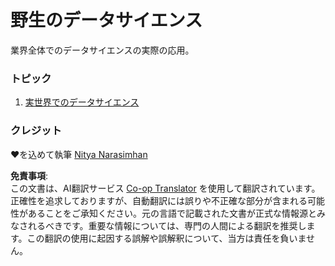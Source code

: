 <!--
CO_OP_TRANSLATOR_METADATA:
{
  "original_hash": "07faf02ff163e609edf0b0308dc5d4e6",
  "translation_date": "2025-08-24T12:51:00+00:00",
  "source_file": "6-Data-Science-In-Wild/README.md",
  "language_code": "ja"
}
-->
# 野生のデータサイエンス

業界全体でのデータサイエンスの実際の応用。

### トピック

1. [実世界でのデータサイエンス](20-Real-World-Examples/README.md)

### クレジット

❤️を込めて執筆 [Nitya Narasimhan](https://twitter.com/nitya)

**免責事項**:  
この文書は、AI翻訳サービス [Co-op Translator](https://github.com/Azure/co-op-translator) を使用して翻訳されています。正確性を追求しておりますが、自動翻訳には誤りや不正確な部分が含まれる可能性があることをご承知ください。元の言語で記載された文書が正式な情報源とみなされるべきです。重要な情報については、専門の人間による翻訳を推奨します。この翻訳の使用に起因する誤解や誤解釈について、当方は責任を負いません。